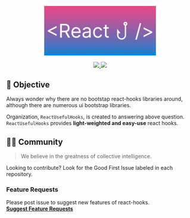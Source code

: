 <p align='center'>
    <img src='/static/full_logo.png' width="300px" />
</p>

<p align='center'>
    <a href="https://github.com/ReactUsefulHooks/.github/blob/main/profile/README.md">
        <img src="https://img.shields.io/badge/-ENGLISH-blueviolet?style=for-the-badge" />
    </a>
    <a href="https://github.com/ReactUsefulHooks/.github/blob/main/profile/README.ko.md">
        <img src="https://img.shields.io/badge/-KOREAN-violet?style=for-the-badge"/>
    </a>
</p>

## 📝 Objective

Always wonder why there are no bootstap react-hooks libraries around, although there are numerous ui bootstrap libraries.<br />

Organization, `ReactUsefulHooks`, is created to answering above question.<br />
`ReactUsefulHooks` provides **light-weighted and easy-use** react hooks.

## 🧑‍💻 Community

> We believe in the greatness of collective intelligence.

Looking to contribute? Look for the Good First Issue labeled in each repository.

### Feature Requests

Please post issue to suggest new features of react-hooks.<br />
**[Suggest Feature Requests](https://github.com/ReactUsefulHooks/.github/issues/new?assignees=&labels=enhancement&template=feature-request.md)**
